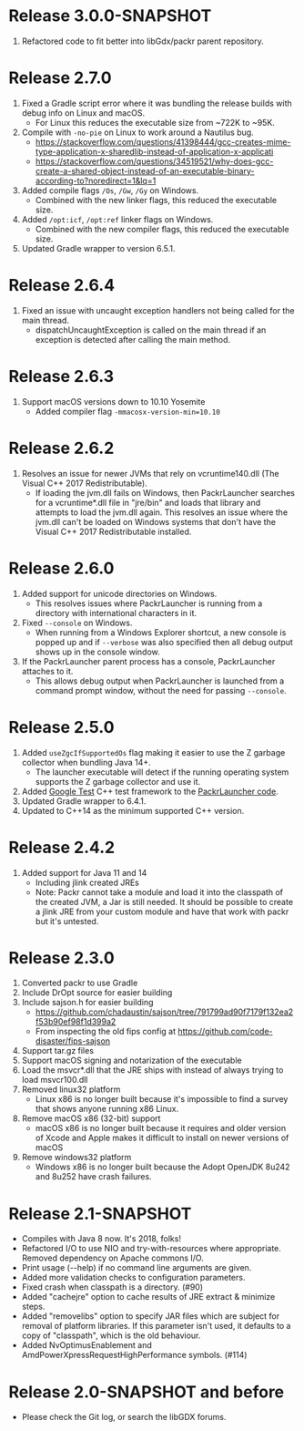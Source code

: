 # Release 3.0.0-SNAPSHOT
1. Refactored code to fit better into libGdx/packr parent repository.
# Release 2.7.0
1. Fixed a Gradle script error where it was bundling the release builds with debug info on Linux and macOS.
   * For Linux this reduces the executable size from ~722K to ~95K.
1. Compile with `-no-pie` on Linux to work around a Nautilus bug.
   * <https://stackoverflow.com/questions/41398444/gcc-creates-mime-type-application-x-sharedlib-instead-of-application-x-applicati>
   * <https://stackoverflow.com/questions/34519521/why-does-gcc-create-a-shared-object-instead-of-an-executable-binary-according-to?noredirect=1&lq=1>
1. Added compile flags `/Os`, `/Gw`, `/Gy` on Windows.
   * Combined with the new linker flags, this reduced the executable size.
1. Added `/opt:icf`, `/opt:ref` linker flags on Windows.
   * Combined with the new compiler flags, this reduced the executable size.
1. Updated Gradle wrapper to version 6.5.1.
# Release 2.6.4
1. Fixed an issue with uncaught exception handlers not being called for the main thread.
   * dispatchUncaughtException is called on the main thread if an exception is detected after calling the main method.
# Release 2.6.3
1. Support macOS versions down to 10.10 Yosemite
   * Added compiler flag `-mmacosx-version-min=10.10`
# Release 2.6.2
1. Resolves an issue for newer JVMs that rely on vcruntime140.dll (The Visual C++ 2017 Redistributable).
   * If loading the jvm.dll fails on Windows, then PackrLauncher searches for a vcruntime*.dll file in "jre/bin" and loads that library and attempts to load the jvm.dll again. This resolves an issue where the jvm.dll can't be loaded on Windows systems that don't have the Visual C++ 2017 Redistributable installed. 
# Release 2.6.0
1. Added support for unicode directories on Windows.
   * This resolves issues where PackrLauncher is running from a directory with international characters in it.
2. Fixed `--console` on Windows.
   * When running from a Windows Explorer shortcut, a new console is popped up and if `--verbose` was also specified then all debug output shows up in the console window.
3. If the PackrLauncher parent process has a console, PackrLauncher attaches to it.
   * This allows debug output when PackrLauncher is launched from a command prompt window, without the need for passing `--console`.
   
# Release 2.5.0
1. Added `useZgcIfSupportedOs` flag making it easier to use the Z garbage collector when bundling Java 14+.
   * The launcher executable will detect if the running operating system supports the Z garbage collector and use it.
2. Added [Google Test](https://github.com/google/googletest) C++ test framework to the [PackrLauncher code](PackrLauncher/src/test/cpp).
3. Updated Gradle wrapper to 6.4.1.
4. Updated to C++14 as the minimum supported C++ version.

# Release 2.4.2
1. Added support for Java 11 and 14
   * Including jlink created JREs
   * Note: Packr cannot take a module and load it into the classpath of the created JVM, a Jar is still needed. It should be possible to create a jlink JRE from your custom module and have that work with packr but it's untested.

# Release 2.3.0
1. Converted packr to use Gradle
1. Include DrOpt source for easier building
1. Include sajson.h for easier building
   * <https://github.com/chadaustin/sajson/tree/791799ad90f7179f132ea2f53b90ef98f1d399a2>
   * From inspecting the old fips config at <https://github.com/code-disaster/fips-sajson>
1. Support tar.gz files
1. Support macOS signing and notarization of the executable
1. Load the msvcr*.dll that the JRE ships with instead of always trying to load msvcr100.dll
1. Removed linux32 platform
   * Linux x86 is no longer built because it's impossible to find a survey that shows anyone running x86 Linux.
1. Remove macOS x86 (32-bit) support
   * macOS x86 is no longer built because it requires and older version of Xcode and Apple makes it difficult to install on newer versions of macOS
1. Remove windows32 platform
   * Windows x86 is no longer built because the Adopt OpenJDK 8u242 and 8u252 have crash failures.

# Release 2.1-SNAPSHOT
- Compiles with Java 8 now. It's 2018, folks!
- Refactored I/O to use NIO and try-with-resources where appropriate. Removed dependency on Apache commons I/O.
- Print usage (--help) if no command line arguments are given.
- Added more validation checks to configuration parameters.
- Fixed crash when classpath is a directory. (#90)
- Added "cachejre" option to cache results of JRE extract & minimize steps.
- Added "removelibs" option to specify JAR files which are subject for removal of platform libraries. If this parameter isn't used, it defaults to a copy of "classpath", which is the old behaviour.
- Added NvOptimusEnablement and AmdPowerXpressRequestHighPerformance symbols. (#114)

# Release 2.0-SNAPSHOT and before
- Please check the Git log, or search the libGDX forums.
